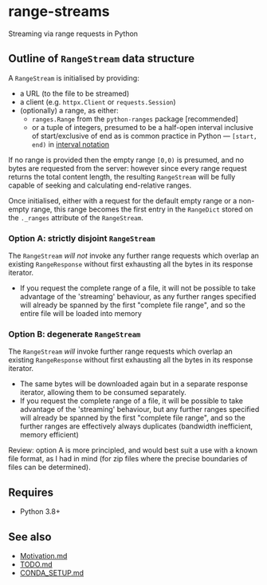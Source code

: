 # range-streams

Streaming via range requests in Python

## Outline of `RangeStream` data structure

A `RangeStream` is initialised by providing:

- a URL (to the file to be streamed)
- a client (e.g. `httpx.Client` or `requests.Session`)
- (optionally) a range, as either:
  - `ranges.Range` from the `python-ranges` package [recommended]
  - or a tuple of integers, presumed to be a half-open interval
    inclusive of start/exclusive of end as is common practice
    in Python — `[start, end)` in
    [interval notation](https://en.wikipedia.org/wiki/Interval_(mathematics)#Notations_for_intervals)

If no range is provided then the empty range `[0,0)` is presumed, and no bytes are requested
from the server: however since every range request returns the total content length, the resulting
`RangeStream` will be fully capable of seeking and calculating end-relative ranges.

Once initialised, either with a request for the default empty range or a non-empty range,
this range becomes the first entry in the `RangeDict` stored on the `._ranges` attribute
of the `RangeStream`.

### Option A: strictly disjoint `RangeStream`

The `RangeStream` _will not_ invoke any further range requests which overlap
an existing `RangeResponse` without first exhausting all the bytes in its response iterator.

- If you request the complete range of a file, it will not be possible to take advantage of
  the 'streaming' behaviour, as any further ranges specified will already be spanned by the
  first "complete file range", and so the entire file will be loaded into memory

### Option B: degenerate `RangeStream`

The `RangeStream` _will_ invoke further range requests which overlap an existing `RangeResponse`
without first exhausting all the bytes in its response iterator.

- The same bytes will be downloaded again but in a separate response iterator, allowing them
  to be consumed separately.
- If you request the complete range of a file, it will be possible to take advantage of
  the 'streaming' behaviour, but any further ranges specified will already be spanned by the
  first "complete file range", and so the further ranges are effectively always duplicates
  (bandwidth inefficient, memory efficient)

Review: option A is more principled, and would best suit a use with a known file format,
as I had in mind (for zip files where the precise boundaries of files can be determined).

## Requires

- Python 3.8+

## See also

- [Motivation.md](https://github.com/lmmx/range-streams/blob/master/docs/Motivation.md)
- [TODO.md](https://github.com/lmmx/range-streams/blob/master/docs/TODO.md)
- [CONDA\_SETUP.md](https://github.com/lmmx/range-streams/blob/master/docs/CONDA_SETUP.md)
